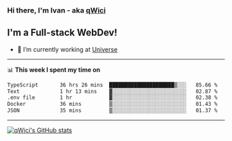 ### Hi there, I'm Ivan - aka [qWici][website]

## I'm a Full-stack WebDev!
- 🔭 I’m currently working at [Universe][universe]

---

📊 **This week I spent my time on**
<!--START_SECTION:waka-->

```txt
TypeScript       36 hrs 26 mins  █████████████████████▒░░░   85.66 %
Text             1 hr 13 mins    ▓░░░░░░░░░░░░░░░░░░░░░░░░   02.87 %
.env file        1 hr            ▓░░░░░░░░░░░░░░░░░░░░░░░░   02.38 %
Docker           36 mins         ▒░░░░░░░░░░░░░░░░░░░░░░░░   01.43 %
JSON             35 mins         ▒░░░░░░░░░░░░░░░░░░░░░░░░   01.37 %
```

<!--END_SECTION:waka-->

---

[![qWici's GitHub stats](https://github-readme-stats.vercel.app/api?username=qWici)](https://github.com/qWici/github-readme-stats)

[website]: https://devkucher.com
[twitter]: https://twitter.com/KucherDev
[linkedin]: https://www.linkedin.com/in/ivankucher
[universe]: https://universeapps.limited
